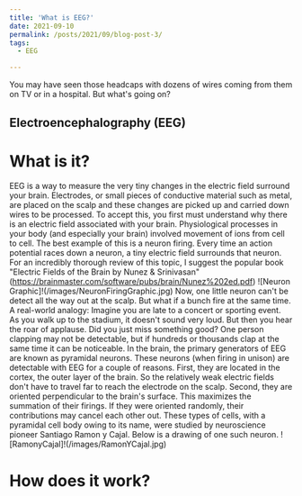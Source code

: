 ```yaml
---
title: 'What is EEG?'
date: 2021-09-10
permalink: /posts/2021/09/blog-post-3/
tags:
  - EEG

---
```


You may have seen those headcaps with dozens of wires coming from them on TV or in a hospital. But what's going on? 

Electroencephalography (EEG)
------

What is it?
======

EEG is a way to measure the very tiny changes in the electric field surround your brain. Electrodes, or small pieces of conductive material such as metal, are placed on the scalp and these changes are picked up and carried down wires to be processed. To accept this, you first must understand why there is an electric field associated with your brain. Physiological processes in your body (and especially your brain) involved movement of ions from cell to cell. The best example of this is a neuron firing. Every time an action potential races down a neuron, a tiny electric field surrounds that neuron. For an incredibly thorough review of this topic, I suggest the popular book "Electric Fields of the Brain by Nunez & Srinivasan"(https://brainmaster.com/software/pubs/brain/Nunez%202ed.pdf)
![Neuron Graphic]!(/images/NeuronFiringGraphic.jpg)
Now, one little neuron can't be detect all the way out at the scalp. But what if a bunch fire at the same time. A real-world analogy: Imagine you are late to a concert or sporting event. As you walk up to the stadium, it doesn't sound very loud. But then you hear the roar of applause. Did you just miss something good? One person clapping may not be detectable, but if hundreds or thousands clap at the same time it can be noticeable. In the brain, the primary generators of EEG are known as pyramidal neurons. These neurons (when firing in unison) are detectable with EEG for a couple of reasons. First, they are located in the cortex, the outer layer of the brain. So the relatively weak electric fields don't have to travel far to reach the electrode on the scalp. Second, they are oriented perpendicular to the brain's surface. This maximizes the summation of their firings. If they were oriented randomly, their contributions may cancel each other out. These types of cells, with a pyramidal cell body owing to its name, were studied by neuroscience pioneer Santiago Ramon y Cajal. Below is a drawing of one such neuron. 
![RamonyCajal]!(/images/RamonYCajal.jpg)

How does it work?
======




